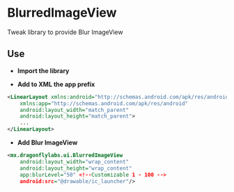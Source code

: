 BlurredImageView
=========
Tweak library to provide Blur ImageView

Use
--------------
* **Import the library**

* **Add to XML the app prefix**
```xml
<LinearLayout xmlns:android="http://schemas.android.com/apk/res/android"
    xmlns:app="http://schemas.android.com/apk/res/android"
    android:layout_width="match_parent"
    android:layout_height="match_parent">
    ...
</LinearLayout>
```
* **Add Blur ImageView**
```xml
<mx.dragonflylabs.ui.BlurredImageView 
    android:layout_width="wrap_content"
    android:layout_height="wrap_content"
    app:blurLevel="50" <!--Customizable 1 - 100 -->
    android:src="@drawable/ic_launcher"/>
```
